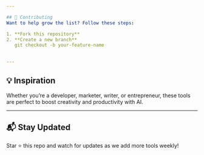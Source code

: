 ```yaml
---

## 🙌 Contributing
Want to help grow the list? Follow these steps:

1. **Fork this repository**
2. **Create a new branch**
   git checkout -b your-feature-name
   

---
```


## 💡 Inspiration
Whether you’re a developer, marketer, writer, or entrepreneur, these tools are perfect to boost creativity and productivity with AI.

---

## 📬 Stay Updated
Star ⭐ this repo and watch for updates as we add more tools weekly!
